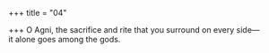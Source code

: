 +++
title = "04"

+++
O Agni, the sacrifice and rite that you surround on every side—  
it alone goes among the gods.  